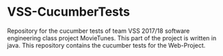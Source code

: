 # VSS-CucumberTests


Repository for the cucumber tests of team VSS 2017/18 software engineering class project MovieTunes.
This part of the project is written in java. This repository contains the cucumber tests for the Web-Project.



